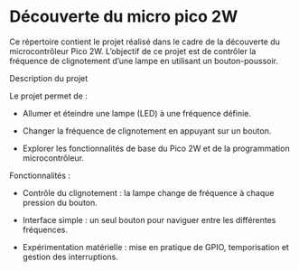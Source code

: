 # Découverte du micro pico 2W

Ce répertoire contient le projet réalisé dans le cadre de la découverte du microcontrôleur Pico 2W. L’objectif de ce projet est de contrôler la fréquence de clignotement d’une lampe en utilisant un bouton-poussoir.

Description du projet

Le projet permet de :

- Allumer et éteindre une lampe (LED) à une fréquence définie.

- Changer la fréquence de clignotement en appuyant sur un bouton.

- Explorer les fonctionnalités de base du Pico 2W et de la programmation microcontrôleur.

Fonctionnalités :

- Contrôle du clignotement : la lampe change de fréquence à chaque pression du bouton.

- Interface simple : un seul bouton pour naviguer entre les différentes fréquences.

- Expérimentation matérielle : mise en pratique de GPIO, temporisation et gestion des interruptions.


